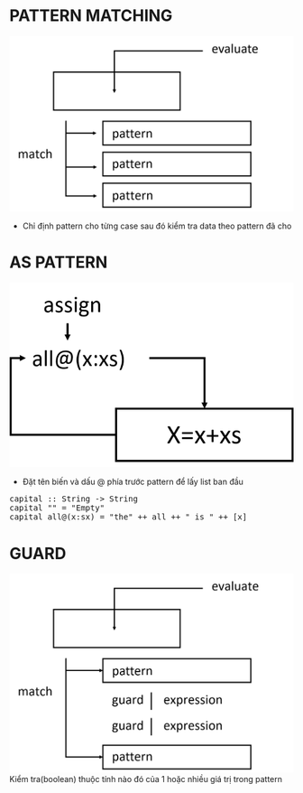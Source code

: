 # PATTERN MATCHING
![plog](/app/Function/image/3-1.png)
- Chỉ định pattern cho từng case sau đó kiểm tra data theo pattern đã cho
# AS PATTERN
![plog](/app/Function/image/3-2.png)
- Đặt tên biến và dấu @ phía trước pattern để lấy list ban đầu
<pre>
capital :: String -> String
capital "" = "Empty"
capital all@(x:sx) = "the" ++ all ++ " is " ++ [x]
</pre>
# GUARD
![plog](/app/Function/image/3-3.png)
Kiểm tra(boolean) thuộc tính nào đó của 1 hoặc nhiều giá trị trong pattern